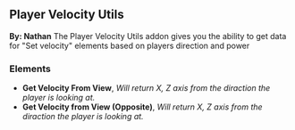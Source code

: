 ## Player Velocity Utils
**By: Nathan**
The Player Velocity Utils addon gives you the ability to get data for "Set velocity" elements based on players direction and power
<br>

### Elements
* **Get Velocity From View**, *Will return X, Z axis from the diraction the player is looking at.*
* **Get Velocity from View (Opposite)**, *Will return X, Z axis from the diraction the player is looking at.*

